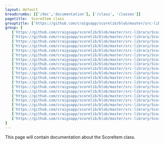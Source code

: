 ```yaml
---
layout: default
breadcrumbs: [['/doc','documentation'], ['/class', 'classes']]
pagetitle:  ScoreItem class
grouptitle: ['https://github.com/craigsapp/scorelib/blob/master/src-library', 'Source Code']
group: [ 
   ['https://github.com/craigsapp/scorelib/blob/master/src-library/ScoreItem.cpp', ScoreItem.cpp],
   ['https://github.com/craigsapp/scorelib/blob/master/src-library/ScoreItem_notes.cpp', P1], 
   ['https://github.com/craigsapp/scorelib/blob/master/src-library/ScoreItem_rests.cpp', P2], 
   ['https://github.com/craigsapp/scorelib/blob/master/src-library/ScoreItem_clefs.cpp', P3], 
   ['https://github.com/craigsapp/scorelib/blob/master/src-library/ScoreItem_lines.cpp', P4], 
   ['https://github.com/craigsapp/scorelib/blob/master/src-library/ScoreItem_slurs.cpp', P5], 
   ['https://github.com/craigsapp/scorelib/blob/master/src-library/ScoreItem_staff.cpp', P8], 
   ['https://github.com/craigsapp/scorelib/blob/master/src-library/ScoreItem_shapes.cpp', P10], 
   ['https://github.com/craigsapp/scorelib/blob/master/src-library/ScoreItem_barlines.cpp', P14], 
   ['https://github.com/craigsapp/scorelib/blob/master/src-library/ScoreItem_text.cpp', P16], 
   ['https://github.com/craigsapp/scorelib/blob/master/src-library/ScoreItem_keysigs.cpp', P17], 
   ['https://github.com/craigsapp/scorelib/blob/master/src-library/ScoreItem_timesigs.cpp', P18], 
   ['https://github.com/craigsapp/scorelib/blob/master/src-library/ScoreItem_dbbeam.cpp', dbbeam], 
   ['https://github.com/craigsapp/scorelib/blob/master/src-library/ScoreItem_dbchord.cpp', dbchord], 
   ['https://github.com/craigsapp/scorelib/blob/master/src-library/ScoreItem_dblyrics.cpp', dblyrics], 
   ['https://github.com/craigsapp/scorelib/blob/master/src-library/ScoreItem_dbtuplet.cpp', dbtuplet], 
   ['https://github.com/craigsapp/scorelib/blob/master/src-library/ScoreItem_analysis.cpp', analysis], 
   ['https://github.com/craigsapp/scorelib/blob/master/src-library/ScoreItem_page.cpp', page], 
   ['https://github.com/craigsapp/scorelib/blob/master/src-library/ScoreItem_print.cpp', print], 
   ['https://github.com/craigsapp/scorelib/blob/master/src-library/ScoreItem_select.cpp', select], 
]
---
```


This page will contain documentation about the ScoreItem class.


